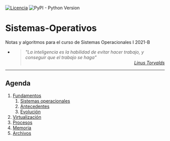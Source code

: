 [![Licencia](https://img.shields.io/badge/license-MIT-blue.svg)](http://kmonsoor.mit-license.org/) ![PyPI - Python Version](https://img.shields.io/pypi/pyversions/matplotlib)

# Sistemas-Operativos
Notas y algoritmos para el curso de Sistemas Operacionales I 2021-B

* > <i>"La inteligencia es la habilidad de evitar hacer trabajo, y conseguir que el trabajo se haga"</i><br>
<cite style="display:block; text-align: right">[Linus Torvalds](https://es.wikipedia.org/wiki/Linus_Torvalds)</cite>


---
## Agenda
1. [Fundamentos][11]
    1. [Sistemas operacionales][11]
    1. [Antecedentes][12]
    1. [Evolución][13]
1. [Virtualización][20]
1. [Procesos][30]
1. [Memoria][40]
1. [Archivos][50]


[11]: https://github.com/GiancarloBenavides/Telematics/tree/master/Operacionales/11-Fundamentos
[12]: https://github.com/GiancarloBenavides/Telematics/tree/master/Operacionales/12-Antecedentes
[13]: https://github.com/GiancarloBenavides/Telematics/tree/master/Operacionales/13-Evolucion
[20]: https://github.com/GiancarloBenavides/Telematics/tree/master/Operacionales/20-Virtualizacion
[30]: https://github.com/GiancarloBenavides/Telematics/tree/master/Operacionales/30-Memoria
[40]: https://github.com/GiancarloBenavides/Telematics/tree/master/Operacionales/40-Procesos
[50]: https://github.com/GiancarloBenavides/Telematics/tree/master/Operacionales/50-Archivos
